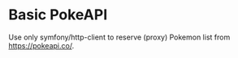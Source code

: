 Basic PokeAPI
=============

Use only symfony/http-client to reserve (proxy) Pokemon list from https://pokeapi.co/. 